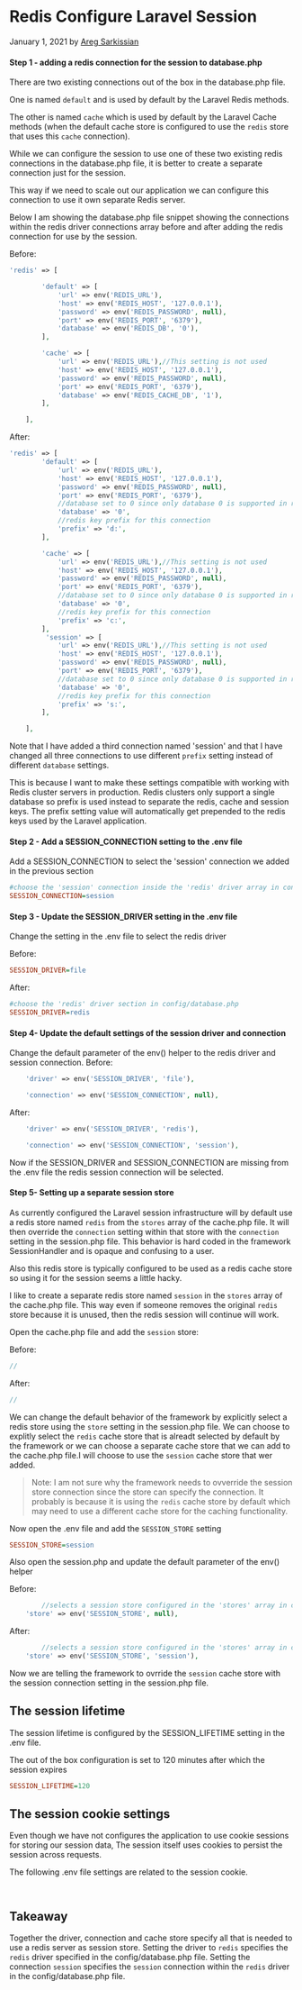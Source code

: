 # Redis Configure Laravel Session

January 1, 2021 by [Areg Sarkissian](https://aregsar.com/about)

#### Step 1 - adding a redis connection for the session to database.php

There are two existing connections out of the box in the database.php file.

One is named `default` and is used by default by the Laravel Redis methods.

The other is named `cache` which is used by default by the Laravel Cache methods (when the default cache store is configured to use the `redis` store that uses this `cache` connection).

While we can configure the session to use one of these two existing redis connections in the database.php file, it is better to create a separate connection just for the session.

This way if we need to scale out our application we can configure this connection to use it own separate Redis server.

Below I am showing the database.php file snippet showing the connections within the redis driver connections array before and after adding the redis connection for use by the session.

Before:

```php
'redis' => [

        'default' => [
            'url' => env('REDIS_URL'),
            'host' => env('REDIS_HOST', '127.0.0.1'),
            'password' => env('REDIS_PASSWORD', null),
            'port' => env('REDIS_PORT', '6379'),
            'database' => env('REDIS_DB', '0'),
        ],

        'cache' => [
            'url' => env('REDIS_URL'),//This setting is not used
            'host' => env('REDIS_HOST', '127.0.0.1'),
            'password' => env('REDIS_PASSWORD', null),
            'port' => env('REDIS_PORT', '6379'),
            'database' => env('REDIS_CACHE_DB', '1'),
        ],

    ],
```

After:

```php
'redis' => [
        'default' => [
            'url' => env('REDIS_URL'),
            'host' => env('REDIS_HOST', '127.0.0.1'),
            'password' => env('REDIS_PASSWORD', null),
            'port' => env('REDIS_PORT', '6379'),
            //database set to 0 since only database 0 is supported in redis cluster
            'database' => '0',
            //redis key prefix for this connection
            'prefix' => 'd:',
        ],

        'cache' => [
            'url' => env('REDIS_URL'),//This setting is not used
            'host' => env('REDIS_HOST', '127.0.0.1'),
            'password' => env('REDIS_PASSWORD', null),
            'port' => env('REDIS_PORT', '6379'),
            //database set to 0 since only database 0 is supported in redis cluster
            'database' => '0',
            //redis key prefix for this connection
            'prefix' => 'c:',
        ],
         'session' => [
            'url' => env('REDIS_URL'),//This setting is not used
            'host' => env('REDIS_HOST', '127.0.0.1'),
            'password' => env('REDIS_PASSWORD', null),
            'port' => env('REDIS_PORT', '6379'),
            //database set to 0 since only database 0 is supported in redis cluster
            'database' => '0',
            //redis key prefix for this connection
            'prefix' => 's:',
        ],

    ],
```

Note that I have added a third connection named 'session' and that I have changed all three connections to use different `prefix` setting instead of different `database` settings.

This is because I want to make these settings compatible with working with Redis cluster servers in production. Redis clusters only support a single database so prefix is used instead to separate the redis, cache and session keys. The prefix setting value will automatically get prepended to the redis keys used by the Laravel application.

#### Step 2 - Add a SESSION_CONNECTION setting to the .env file

Add a SESSION_CONNECTION to select the 'session' connection we added in the previous section

```ini
#choose the 'session' connection inside the 'redis' driver array in config/database.php
SESSION_CONNECTION=session
```

#### Step 3 - Update the SESSION_DRIVER setting in the .env file

Change the setting in the .env file to select the redis driver

Before:

```ini
SESSION_DRIVER=file
```

After:

```ini
#choose the 'redis' driver section in config/database.php
SESSION_DRIVER=redis
```

#### Step 4- Update the default settings of the session driver and connection

Change the default parameter of the env() helper to the redis driver and session connection.
Before:

```php
    'driver' => env('SESSION_DRIVER', 'file'),

    'connection' => env('SESSION_CONNECTION', null),
```

After:

```php
    'driver' => env('SESSION_DRIVER', 'redis'),

    'connection' => env('SESSION_CONNECTION', 'session'),
```

Now if the SESSION_DRIVER and SESSION_CONNECTION are missing from the .env file the redis session connection will be selected.

#### Step 5- Setting up a separate session store

As currently configured the Laravel session infrastructure will by default use a redis store named `redis` from the `stores` array of the cache.php file.
It will then override the `connection` setting within that store with the `connection` setting in the session.php file. This behavior is hard coded in the framework SessionHandler and is opaque and confusing to a user.

Also this redis store is typically configured to be used as a redis cache store so using it for the session seems a little hacky.

I like to create a separate redis store named `session` in the `stores` array of the cache.php file. This way even if someone removes the original `redis` store because it is unused, then the redis session will continue will work.

Open the cache.php file and add the `session` store:

Before:

```php
//
```

After:

```php
//
```

We can change the default behavior of the framework by explicitly select a redis store using the `store` setting in the session.php file. We can choose to explitly select the `redis` cache store that is alreadt selected by default by the framework or we can choose a separate cache store that we can add to the cache.php file.I will choose to use the `session` cache store that wer added.

> Note: I am not sure why the framework needs to ovverride the session store connection since the store can specify the connection. It probably is because it is using the `redis` cache store by default which may need to use a different cache store for the caching functionality.

Now open the .env file and add the `SESSION_STORE` setting

```ini
SESSION_STORE=session
```

Also open the session.php and update the default parameter of the env() helper

Before:

```php
        //selects a session store configured in the 'stores' array in config/cache.php file
    'store' => env('SESSION_STORE', null),
```

After:

```php
        //selects a session store configured in the 'stores' array in config/cache.php file
    'store' => env('SESSION_STORE', 'session'),
```

Now we are telling the framework to ovrride the `session` cache store with the session connection setting in the session.php file.

## The session lifetime

The session lifetime is configured by the SESSION_LIFETIME setting in the .env file.

The out of the box configuration is set to 120 minutes after which the session expires

```ini
SESSION_LIFETIME=120
```

## The session cookie settings

Even though we have not configures the application to use cookie sessions for storing our session data, The session itself uses cookies to persist the session across requests.

The following .env file settings are related to the session cookie.

```ini



```

## Takeaway

Together the driver, connection and cache store specify all that is needed to use a redis server as session store.
Setting the driver to `redis` specifies the `redis` driver specified in the config/database.php file.
Setting the connection `session` specifies the `session` connection within the `redis` driver in the config/database.php file.
